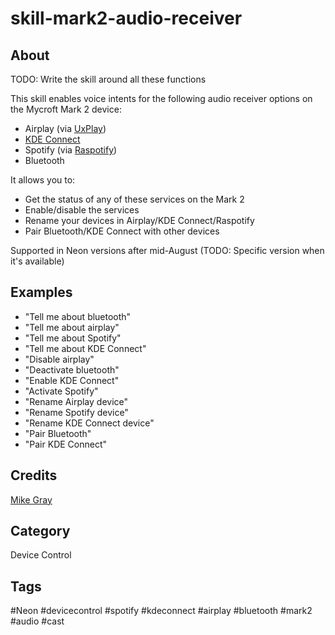 # skill-mark2-audio-receiver

## About

TODO: Write the skill around all these functions

This skill enables voice intents for the following audio receiver options on the Mycroft Mark 2 device:

- Airplay (via [UxPlay](https://github.com/FDH2/UxPlay))
- [KDE Connect](https://kdeconnect.kde.org/)
- Spotify (via [Raspotify](https://dtcooper.github.io/raspotify/))
- Bluetooth

It allows you to:

- Get the status of any of these services on the Mark 2
- Enable/disable the services
- Rename your devices in Airplay/KDE Connect/Raspotify
- Pair Bluetooth/KDE Connect with other devices

Supported in Neon versions after mid-August (TODO: Specific version when it's available)

## Examples

- "Tell me about bluetooth"
- "Tell me about airplay"
- "Tell me about Spotify"
- "Tell me about KDE Connect"
- "Disable airplay"
- "Deactivate bluetooth"
- "Enable KDE Connect"
- "Activate Spotify"
- "Rename Airplay device"
- "Rename Spotify device"
- "Rename KDE Connect device"
- "Pair Bluetooth"
- "Pair KDE Connect"

## Credits

[Mike Gray](@mikejgray)

## Category

Device Control

## Tags

#Neon #devicecontrol #spotify #kdeconnect #airplay #bluetooth #mark2 #audio #cast
